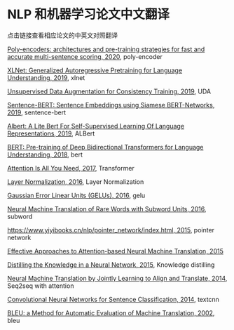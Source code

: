 # NLP 和机器学习论文中文翻译

点击链接查看相应论文的中英文对照翻译

[Poly-encoders: architectures and pre-training strategies for fast and accurate multi-sentence scoring, 2020](https://www.yiyibooks.cn/nlp/poly-encoder/index.html), poly-encoder

[XLNet: Generalized Autoregressive Pretraining for Language Understanding, 2019](https://www.yiyibooks.cn/nlp/XLNet/index.html), xlnet

[Unsupervised Data Augmentation for Consistency Training, 2019](https://www.yiyibooks.cn/nlp/uda/index.html), UDA

[Sentence-BERT: Sentence Embeddings using Siamese BERT-Networks, 2019](https://www.yiyibooks.cn/nlp/SentenceBERT_Sentence_Embeddings_using_Siamese_BERTNetworks/index.html), sentence-bert

[Albert: A Lite Bert For Self-Supervised Learning Of Language Representations, 2019](https://yiyibooks.cn/yiyibooks/A_LITE_BERT_FOR_SELFSUPERVISED_LEARNING_OF_LANGUAGE_REPRESENTATIONS/index.html), ALBert

[BERT: Pre-training of Deep Bidirectional Transformers for Language Understanding, 2018](https://www.yiyibooks.cn/nlp/bert/main.html), bert

[Attention Is All You Need, 2017](https://yiyibooks.cn/yiyibooks/Attention_Is_All_You_Need/index.html), Transformer

[Layer Normalization, 2016](https://www.yiyibooks.cn/nlp/layer_norm/index.html), Layer Normalization

[Gaussian Error Linear Units (GELUs), 2016](https://www.yiyibooks.cn/nlp/gelu/main.html), gelu

[Neural Machine Translation of Rare Words with Subword Units, 2016](https://yiyibooks.cn/yiyibooks/Neural_Machine_Translation_of_Rare_Words_with_Subword_Units/index.html), subword

[https://www.yiyibooks.cn/nlp/pointer_network/index.html, 2015](https://www.yiyibooks.cn/nlp/pointer_network/index.html), pointer network

[Effective Approaches to Attention-based Neural Machine Translation, 2015](https://yiyibooks.cn/yiyibooks/Effective_Approaches_to_Attention_Based_Neural_Machine_Translation/index.html)

[Distilling the Knowledge in a Neural Network, 2015](https://www.yiyibooks.cn/nlp/Knowledge_Distilling/index.html), Knowledge distilling

[Neural Machine Translation by Jointly Learning to Align and Translate, 2014](https://yiyibooks.cn/yiyibooks/Neural_Machine_Translation_by_Jointly_Learning_to_Align_and_Translate/index.html), Seq2seq with attention

[Convolutional Neural Networks for Sentence Classification, 2014](https://www.yiyibooks.cn/nlp/textcnn/index.html), textcnn

[BLEU: a Method for Automatic Evaluation of Machine Translation, 2002](https://yiyibooks.cn/yiyibooks/BLEU_a_Method_for_Automatic_Evaluation_of_Machine_Translation/index.html), bleu
